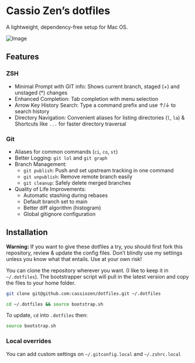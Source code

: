 
# Cassio Zen’s dotfiles

A lightweight, dependency-free setup for Mac OS.

![Image](https://github.com/user-attachments/assets/ea748cdd-0a4d-4178-a490-4abf9a79ec2f)

## Features

### ZSH

- Minimal Prompt with GIT info: Shows current branch, staged (+) and unstaged (*) changes
- Enhanced Completion: Tab completion with menu selection
- Arrow Key History Search: Type a command prefix and use ↑/↓ to search history
- Directory Navigation: Convenient aliases for listing directories (`l`, `la`) & Shortcuts like `...` for faster directory traversal

### Git

- Aliases for common commands (`ci`, `co`, `st`)
- Better Logging: `git lol` and `git graph`
- Branch Management:
  - `git publish`: Push and set upstream tracking in one command
  - `git unpublish`: Remove remote branch easily
  - `git cleanup`: Safely delete merged branches
- Quality of Life Improvements:
  - Automatic stashing during rebases
  - Default branch set to main
  - Better diff algorithm (histogram)
  - Global gitignore configuration

## Installation

**Warning:** If you want to give these dotfiles a try, you should first fork this repository, review & update the config files. Don’t blindly use my settings unless you know what that entails. Use at your own risk!

You can clone the repository wherever you want. (I like to keep it in `~/.dotfiles`). The bootstrapper script will pull in the latest version and copy the files to your home folder.

```zsh
git clone git@github.com:cassiozen/dotfiles.git ~/.dotfiles
```
```zsh
cd ~/.dotfiles && source bootstrap.sh
```

To update, `cd` into `.dotfiles` then:

```zsh
source bootstrap.sh
```

### Local overrides

You can add custom settings on `~/.gitconfig.local` and `~/.zshrc.local`
